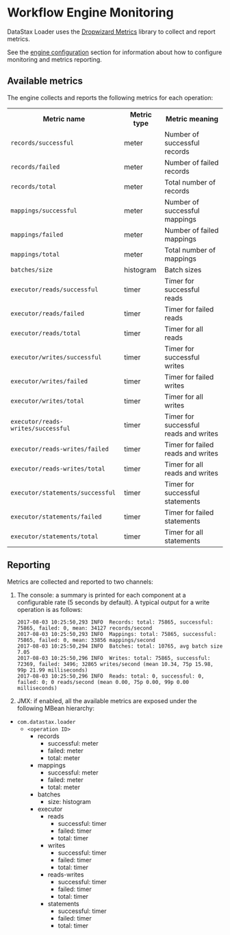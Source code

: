 # Workflow Engine Monitoring

DataStax Loader uses the [Dropwizard Metrics] library to collect and report metrics.

See the [engine configuration] section for information about how to configure monitoring and
metrics reporting.

[Dropwizard Metrics]: http://metrics.dropwizard.io/
[engine configuration]: ../configuration/

## Available metrics

The engine collects and reports the following metrics for each operation:

<table>

<tr><th>Metric name</th><th>Metric type</th><th>Metric meaning</th></tr>

<tr><td><code>records/successful</code></td><td>meter</td><td>Number of successful records</td></tr>
<tr><td><code>records/failed</code></td><td>meter</td><td>Number of failed records</td></tr>
<tr><td><code>records/total</code></td><td>meter</td><td>Total number of records</td></tr>

<tr><td><code>mappings/successful</code></td><td>meter</td><td>Number of successful mappings</td></tr>
<tr><td><code>mappings/failed</code></td><td>meter</td><td>Number of failed mappings</td></tr>
<tr><td><code>mappings/total</code></td><td>meter</td><td>Total number of mappings</td></tr>

<tr><td><code>batches/size</code></td><td>histogram</td><td>Batch sizes</td></tr>

<tr><td><code>executor/reads/successful</code></td><td>timer</td><td>Timer for successful reads</td></tr>
<tr><td><code>executor/reads/failed</code></td><td>timer</td><td>Timer for failed reads</td></tr>
<tr><td><code>executor/reads/total</code></td><td>timer</td><td>Timer for all reads</td></tr>

<tr><td><code>executor/writes/successful</code></td><td>timer</td><td>Timer for successful writes</td></tr>
<tr><td><code>executor/writes/failed</code></td><td>timer</td><td>Timer for failed writes</td></tr>
<tr><td><code>executor/writes/total</code></td><td>timer</td><td>Timer for all writes</td></tr>

<tr><td><code>executor/reads-writes/successful</code></td><td>timer</td><td>Timer for successful reads and writes</td></tr>
<tr><td><code>executor/reads-writes/failed</code></td><td>timer</td><td>Timer for failed reads and writes</td></tr>
<tr><td><code>executor/reads-writes/total</code></td><td>timer</td><td>Timer for all reads and writes</td></tr>

<tr><td><code>executor/statements/successful</code></td><td>timer</td><td>Timer for successful statements</td></tr>
<tr><td><code>executor/statements/failed</code></td><td>timer</td><td>Timer for failed statements</td></tr>
<tr><td><code>executor/statements/total</code></td><td>timer</td><td>Timer for all statements</td></tr>

</table>

## Reporting

Metrics are collected and reported to two channels:

1. The console: a summary is printed for each component at a configurable rate (5 seconds by default). A typical output for a write operation is as follows:
    ```
    2017-08-03 10:25:50,293 INFO  Records: total: 75865, successful: 75865, failed: 0, mean: 34127 records/second
    2017-08-03 10:25:50,293 INFO  Mappings: total: 75865, successful: 75865, failed: 0, mean: 33856 mappings/second
    2017-08-03 10:25:50,294 INFO  Batches: total: 10765, avg batch size 7.05
    2017-08-03 10:25:50,296 INFO  Writes: total: 75865, successful: 72369, failed: 3496; 32865 writes/second (mean 10.34, 75p 15.98, 99p 21.99 milliseconds)
    2017-08-03 10:25:50,296 INFO  Reads: total: 0, successful: 0, failed: 0; 0 reads/second (mean 0.00, 75p 0.00, 99p 0.00 milliseconds)
    ```
2. JMX: if enabled, all the available metrics are exposed under the following MBean hierarchy:

* `com.datastax.loader`
    * `<operation ID>` 
        * records
            * successful: meter
            * failed: meter
            * total: meter
        * mappings
            * successful: meter
            * failed: meter
            * total: meter
        * batches
            * size: histogram
        * executor
            * reads
                * successful: timer
                * failed: timer
                * total: timer
            * writes
                * successful: timer
                * failed: timer
                * total: timer
            * reads-writes
                * successful: timer
                * failed: timer
                * total: timer
            * statements
                * successful: timer
                * failed: timer
                * total: timer
